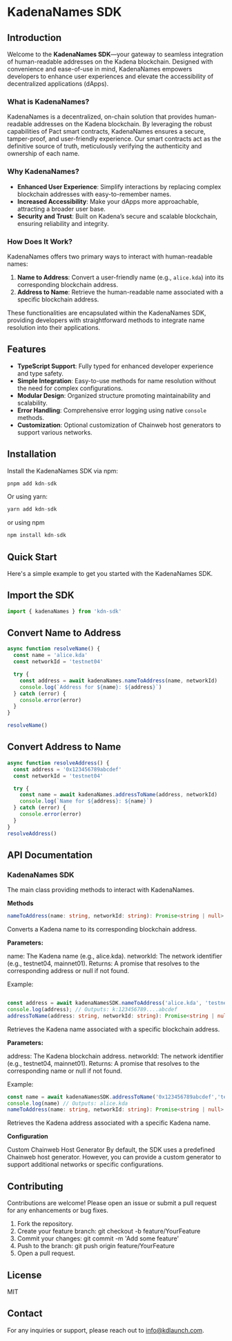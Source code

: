 # KadenaNames SDK

## Introduction

Welcome to the **KadenaNames SDK**—your gateway to seamless integration of human-readable addresses on the Kadena blockchain. Designed with convenience and ease-of-use in mind, KadenaNames empowers developers to enhance user experiences and elevate the accessibility of decentralized applications (dApps).

### What is KadenaNames?

KadenaNames is a decentralized, on-chain solution that provides human-readable addresses on the Kadena blockchain. By leveraging the robust capabilities of Pact smart contracts, KadenaNames ensures a secure, tamper-proof, and user-friendly experience. Our smart contracts act as the definitive source of truth, meticulously verifying the authenticity and ownership of each name.

### Why KadenaNames?

- **Enhanced User Experience**: Simplify interactions by replacing complex blockchain addresses with easy-to-remember names.
- **Increased Accessibility**: Make your dApps more approachable, attracting a broader user base.
- **Security and Trust**: Built on Kadena’s secure and scalable blockchain, ensuring reliability and integrity.

### How Does It Work?

KadenaNames offers two primary ways to interact with human-readable names:

1. **Name to Address**: Convert a user-friendly name (e.g., `alice.kda`) into its corresponding blockchain address.
2. **Address to Name**: Retrieve the human-readable name associated with a specific blockchain address.

These functionalities are encapsulated within the KadenaNames SDK, providing developers with straightforward methods to integrate name resolution into their applications.

## Features

- **TypeScript Support**: Fully typed for enhanced developer experience and type safety.
- **Simple Integration**: Easy-to-use methods for name resolution without the need for complex configurations.
- **Modular Design**: Organized structure promoting maintainability and scalability.
- **Error Handling**: Comprehensive error logging using native `console` methods.
- **Customization**: Optional customization of Chainweb host generators to support various networks.

## Installation

Install the KadenaNames SDK via npm:

```typescript
pnpm add kdn-sdk
```

Or using yarn:

```typescript
yarn add kdn-sdk
```

or using npm

```typescript
npm install kdn-sdk
```

## Quick Start

Here's a simple example to get you started with the KadenaNames SDK.

## Import the SDK

```typescript
import { kadenaNames } from 'kdn-sdk'
```

## Convert Name to Address

```typescript
async function resolveName() {
  const name = 'alice.kda'
  const networkId = 'testnet04'

  try {
    const address = await kadenaNames.nameToAddress(name, networkId)
    console.log(`Address for ${name}: ${address}`)
  } catch (error) {
    console.error(error)
  }
}

resolveName()
```

## Convert Address to Name

```typescript
async function resolveAddress() {
  const address = '0x123456789abcdef'
  const networkId = 'testnet04'

  try {
    const name = await kadenaNames.addressToName(address, networkId)
    console.log(`Name for ${address}: ${name}`)
  } catch (error) {
    console.error(error)
  }
}
resolveAddress()
```

## API Documentation

### KadenaNames SDK

The main class providing methods to interact with KadenaNames.

**Methods**

```typescript
nameToAddress(name: string, networkId: string): Promise<string | null>
```

Converts a Kadena name to its corresponding blockchain address.

**Parameters:**

name: The Kadena name (e.g., alice.kda).
networkId: The network identifier (e.g., testnet04, mainnet01).
Returns: A promise that resolves to the corresponding address or null if not found.

Example:

```typescript

const address = await kadenaNamesSDK.nameToAddress('alice.kda', 'testnet04');
console.log(address); // Outputs: k:123456789....abcdef
addressToName(address: string, networkId: string): Promise<string | null>
```

Retrieves the Kadena name associated with a specific blockchain address.

**Parameters:**

address: The Kadena blockchain address.
networkId: The network identifier (e.g., testnet04, mainnet01).
Returns: A promise that resolves to the corresponding name or null if not found.

Example:

```typescript
const name = await kadenaNamesSDK.addressToName('0x123456789abcdef','testnet04')
console.log(name) // Outputs: alice.kda
nameToAddress(name: string, networkId: string): Promise<string | null>
```

Retrieves the Kadena address associated with a specific Kadena name.

**Configuration**

Custom Chainweb Host Generator
By default, the SDK uses a predefined Chainweb host generator. However, you can provide a custom generator to support additional networks or specific configurations.

## Contributing

Contributions are welcome! Please open an issue or submit a pull request for any enhancements or bug fixes.

1. Fork the repository.
2. Create your feature branch: git checkout -b feature/YourFeature
3. Commit your changes: git commit -m 'Add some feature'
4. Push to the branch: git push origin feature/YourFeature
5. Open a pull request.

## License

MIT

## Contact

For any inquiries or support, please reach out to info@kdlaunch.com.

